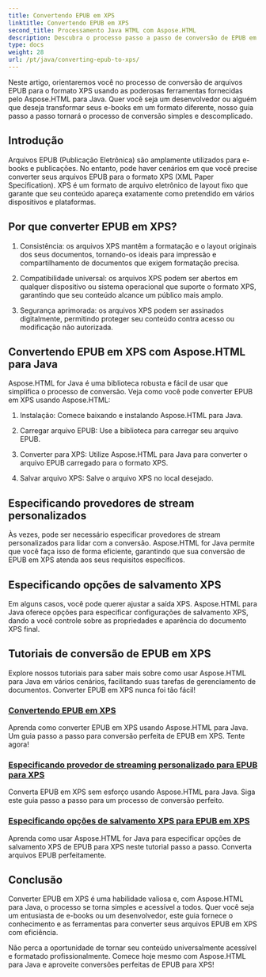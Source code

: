 ```yaml
---
title: Convertendo EPUB em XPS
linktitle: Convertendo EPUB em XPS
second_title: Processamento Java HTML com Aspose.HTML
description: Descubra o processo passo a passo de conversão de EPUB em XPS usando Aspose.HTML Java. Aprenda a especificar provedores de stream personalizados e opções de salvamento XPS para conversões.
type: docs
weight: 28
url: /pt/java/converting-epub-to-xps/
---
```


Neste artigo, orientaremos você no processo de conversão de arquivos EPUB para o formato XPS usando as poderosas ferramentas fornecidas pelo Aspose.HTML para Java. Quer você seja um desenvolvedor ou alguém que deseja transformar seus e-books em um formato diferente, nosso guia passo a passo tornará o processo de conversão simples e descomplicado.

## Introdução

Arquivos EPUB (Publicação Eletrônica) são amplamente utilizados para e-books e publicações. No entanto, pode haver cenários em que você precise converter seus arquivos EPUB para o formato XPS (XML Paper Specification). XPS é um formato de arquivo eletrônico de layout fixo que garante que seu conteúdo apareça exatamente como pretendido em vários dispositivos e plataformas.

## Por que converter EPUB em XPS?

1. Consistência: os arquivos XPS mantêm a formatação e o layout originais dos seus documentos, tornando-os ideais para impressão e compartilhamento de documentos que exigem formatação precisa.

2. Compatibilidade universal: os arquivos XPS podem ser abertos em qualquer dispositivo ou sistema operacional que suporte o formato XPS, garantindo que seu conteúdo alcance um público mais amplo.

3. Segurança aprimorada: os arquivos XPS podem ser assinados digitalmente, permitindo proteger seu conteúdo contra acesso ou modificação não autorizada.

## Convertendo EPUB em XPS com Aspose.HTML para Java

Aspose.HTML for Java é uma biblioteca robusta e fácil de usar que simplifica o processo de conversão. Veja como você pode converter EPUB em XPS usando Aspose.HTML:

1. Instalação: Comece baixando e instalando Aspose.HTML para Java.

2. Carregar arquivo EPUB: Use a biblioteca para carregar seu arquivo EPUB.

3. Converter para XPS: Utilize Aspose.HTML para Java para converter o arquivo EPUB carregado para o formato XPS.

4. Salvar arquivo XPS: Salve o arquivo XPS no local desejado.

## Especificando provedores de stream personalizados

Às vezes, pode ser necessário especificar provedores de stream personalizados para lidar com a conversão. Aspose.HTML for Java permite que você faça isso de forma eficiente, garantindo que sua conversão de EPUB em XPS atenda aos seus requisitos específicos.

## Especificando opções de salvamento XPS

Em alguns casos, você pode querer ajustar a saída XPS. Aspose.HTML para Java oferece opções para especificar configurações de salvamento XPS, dando a você controle sobre as propriedades e aparência do documento XPS final.

## Tutoriais de conversão de EPUB em XPS
Explore nossos tutoriais para saber mais sobre como usar Aspose.HTML para Java em vários cenários, facilitando suas tarefas de gerenciamento de documentos. Converter EPUB em XPS nunca foi tão fácil!
### [Convertendo EPUB em XPS](./convert-epub-to-xps/)
Aprenda como converter EPUB em XPS usando Aspose.HTML para Java. Um guia passo a passo para conversão perfeita de EPUB em XPS. Tente agora!
### [Especificando provedor de streaming personalizado para EPUB para XPS](./convert-epub-to-xps-specify-custom-stream-provider/)
Converta EPUB em XPS sem esforço usando Aspose.HTML para Java. Siga este guia passo a passo para um processo de conversão perfeito.
### [Especificando opções de salvamento XPS para EPUB em XPS](./convert-epub-to-xps-specify-xps-save-options/)
Aprenda como usar Aspose.HTML for Java para especificar opções de salvamento XPS de EPUB para XPS neste tutorial passo a passo. Converta arquivos EPUB perfeitamente.

## Conclusão

Converter EPUB em XPS é uma habilidade valiosa e, com Aspose.HTML para Java, o processo se torna simples e acessível a todos. Quer você seja um entusiasta de e-books ou um desenvolvedor, este guia fornece o conhecimento e as ferramentas para converter seus arquivos EPUB em XPS com eficiência.

Não perca a oportunidade de tornar seu conteúdo universalmente acessível e formatado profissionalmente. Comece hoje mesmo com Aspose.HTML para Java e aproveite conversões perfeitas de EPUB para XPS!